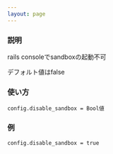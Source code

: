 ```yaml
---
layout: page
---
```


### 説明

rails consoleでsandboxの起動不可

デフォルト値はfalse

### 使い方

    config.disable_sandbox = Bool値

### 例

    config.disable_sandbox = true
